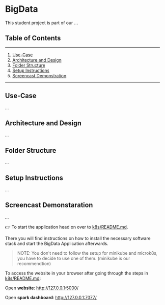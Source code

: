 # BigData

This student project is part of our ...

## Table of Contents

---

1. [Use-Case](#Use-Case)
2. [Architecture and Design](#Architecture-an-Design)
3. [Folder Structure](#Folder-Structure)
4. [Setup Instructions](#Setup-Instructions)
5. [Screencast Demonstration](#Screencast-Demonstration)

---

## Use-Case

...


## Architecture and Design

...

## Folder Structure

...

## Setup Instructions

...

## Screencast Demonstaration

...



👉 To start the application head on over to [k8s/README.md](k8s/README.md).

There you will find instructions on how to install the necessary software stack and start the BigData Application afterwards.

>NOTE: You don't need to follow the setup for minikube and microk8s, you have to decide to use one of them. (minikube is our recommendtion)

To access the website in your browser after going through the steps in [k8s/README.md](k8s/README.md):

Open  **website**: http://127.0.0.1:5000/

Open **spark dashboard**: http://127.0.0.1:7077/
